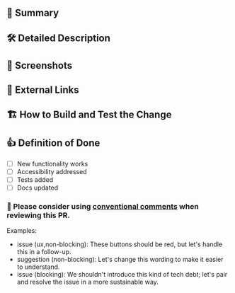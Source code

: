 ## :pushpin: Summary

<!-- If merged, this PR.... 
This should be a short TL;DR that includes the purpose of the PR.
-->

## :hammer_and_wrench: Detailed Description

<!-- If more details are appropriate, add them here. What code changed, and why? -->

## :camera_flash: Screenshots

<!-- Screenshots always help, especially if this PR will change what renders to the browser -->

## :link: External Links

<!-- Issues, RFC, etc. -->


## :building_construction: How to Build and Test the Change

<!-- List steps to test your change on a local environment. -->


## :+1: Definition of Done

- [ ] New functionality works 
- [ ] Accessibility addressed
- [ ] Tests added
- [ ] Docs updated

### :speech_balloon: Please consider using [conventional comments](https://conventionalcomments.org/) when reviewing this PR.

Examples: 
- issue (ux,non-blocking): These buttons should be red, but let's handle this in a follow-up.
- suggestion (non-blocking): Let's change this wording to make it easier to understand.
- issue (blocking): We shouldn't introduce this kind of tech debt; let's pair and resolve the issue in a more sustainable way.
